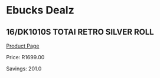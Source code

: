 
# Ebucks Dealz
## 16/DK1010S TOTAI RETRO SILVER ROLL
[Product Page](https://www.ebucks.com/web/shop/productSelected.do?prodId=1191172153&catId=704982758)

Price: R1699.00

Savings: 201.0


	